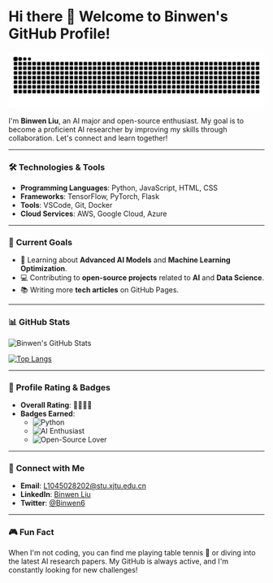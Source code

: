 # Hi there 👋 Welcome to Binwen's GitHub Profile!


![亮色](https://raw.githubusercontent.com/Binwen6/Binwen6/output/github-contribution-grid-snake.svg)


I'm **Binwen Liu**, an AI major and open-source enthusiast. My goal is to become a proficient AI researcher by improving my skills through collaboration. Let's connect and learn together!

---

### 🛠️ **Technologies & Tools**
- **Programming Languages**: Python, JavaScript, HTML, CSS
- **Frameworks**: TensorFlow, PyTorch, Flask
- **Tools**: VSCode, Git, Docker
- **Cloud Services**: AWS, Google Cloud, Azure

---

### 🚀 **Current Goals**
- 🌱 Learning about **Advanced AI Models** and **Machine Learning Optimization**.
- 💻 Contributing to **open-source projects** related to **AI** and **Data Science**.
- 📚 Writing more **tech articles** on GitHub Pages.

---

### 📊 **GitHub Stats**
![Binwen's GitHub Stats](https://github-readme-stats.vercel.app/api?username=Binwen6&show_icons=true&theme=radical)

[![Top Langs](https://github-readme-stats.vercel.app/api/top-langs/?username=Binwen6&layout=compact&theme=radical)](https://github.com/anuraghazra/github-readme-stats)

---

### 🎯 **Profile Rating & Badges**
- **Overall Rating**: 🌟🌟🌟🌟
- **Badges Earned**:
  - ![Python](https://img.shields.io/badge/-Python-3776AB?style=flat-square&logo=Python&logoColor=white)
  - ![AI Enthusiast](https://img.shields.io/badge/-AI%20Enthusiast-brightgreen?style=flat-square)
  - ![Open-Source Lover](https://img.shields.io/badge/-Open--Source%20Lover-blue?style=flat-square)

---

### 🔗 **Connect with Me**
- **Email**: L1045028202@stu.xjtu.edu.cn
- **LinkedIn**: [Binwen Liu](https://www.linkedin.com/in/binwenliu/)
- **Twitter**: [@Binwen6](https://twitter.com/Binwen6)

---

### 🎮 **Fun Fact**
When I'm not coding, you can find me playing table tennis 🎾 or diving into the latest AI research papers. My GitHub is always active, and I'm constantly looking for new challenges!
